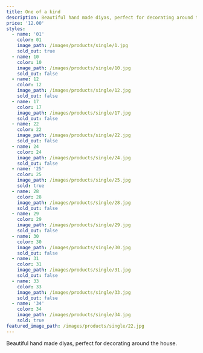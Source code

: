 ```yaml
---
title: One of a kind
description: Beautiful hand made diyas, perfect for decorating around the house.
price: '12.00'
styles:
  - name: '01'
    color: 01
    image_path: /images/products/single/1.jpg
    sold_out: true
  - name: 10
    color: 10
    image_path: /images/products/single/10.jpg
    sold_out: false
  - name: 12
    color: 12
    image_path: /images/products/single/12.jpg
    sold_out: false    
  - name: 17
    color: 17
    image_path: /images/products/single/17.jpg
    sold_out: false    
  - name: 22
    color: 22
    image_path: /images/products/single/22.jpg
    sold_out: false    
  - name: 24
    color: 24
    image_path: /images/products/single/24.jpg
    sold_out: false    
  - name: '25'
    color: 25
    image_path: /images/products/single/25.jpg
    sold: true
  - name: 28
    color: 28
    image_path: /images/products/single/28.jpg
    sold_out: false    
  - name: 29
    color: 29
    image_path: /images/products/single/29.jpg
    sold_out: false    
  - name: 30
    color: 30
    image_path: /images/products/single/30.jpg
    sold_out: false    
  - name: 31
    color: 31
    image_path: /images/products/single/31.jpg
    sold_out: false    
  - name: 33
    color: 33
    image_path: /images/products/single/33.jpg
    sold_out: false    
  - name: '34'
    color: 34
    image_path: /images/products/single/34.jpg
    sold: true
featured_image_path: /images/products/single/22.jpg
---
```


Beautiful hand made diyas, perfect for decorating around the house.
